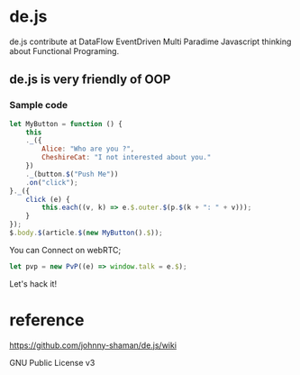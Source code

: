 # de.js
de.js contribute at DataFlow EventDriven Multi Paradime Javascript thinking about Functional Programing.

## de.js is very friendly of OOP
### Sample code
~~~javascript
let MyButton = function () {
    this
    ._({
        Alice: "Who are you ?",
        CheshireCat: "I not interested about you."
    })
    ._(button.$("Push Me"))
    .on("click");
}._({
    click (e) {
        this.each((v, k) => e.$.outer.$(p.$(k + ": " + v)));
    }
});
$.body.$(article.$(new MyButton().$));
~~~

You can Connect on webRTC;
~~~javascript
let pvp = new PvP((e) => window.talk = e.$);
~~~
Let's hack it!

# reference
https://github.com/johnny-shaman/de.js/wiki

GNU Public License v3
